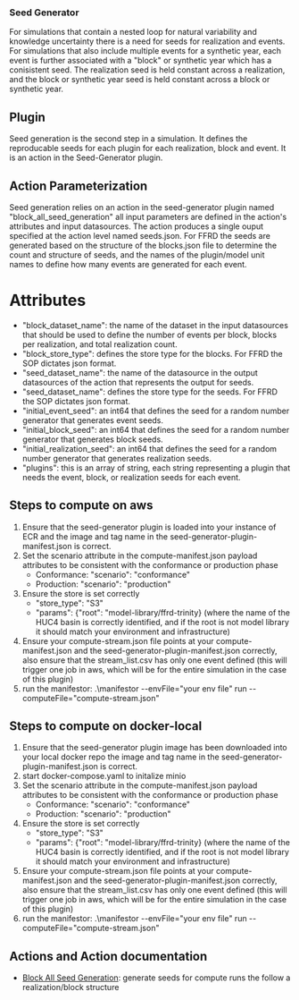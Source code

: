 ### Seed Generator

For simulations that contain a nested loop for natural variability and knowledge uncertainty there is a need for seeds for realization and events. For simulations that also include multiple events for a synthetic year, each event is further associated with a "block" or synthetic year which has a conisistent seed. The realization seed is held constant across a realization, and the block or synthetic year seed is held constant across a block or synthetic year.

## Plugin
Seed generation is the second step in a simulation. It defines the reproducable seeds for each plugin for each realization, block and event. It is an action in the Seed-Generator plugin.

## Action Parameterization
Seed generation relies on an action in the seed-generator plugin named "block_all_seed_generation" all input parameters are defined in the action's attributes and input datasources. The action produces a single ouput specified at the action level named seeds.json. For FFRD the seeds are generated based on the structure of the blocks.json file to determine the count and structure of seeds, and the names of the plugin/model unit names to define how many events are generated for each event.
# Attributes
 - "block_dataset_name": the name of the dataset in the input datasources that should be used to define the number of events per block, blocks per realization, and total realization count.
 - "block_store_type": defines the store type for the blocks. For FFRD the SOP dictates json format.
 - "seed_dataset_name": the name of the datasource in the output datasources of the action that represents the output for seeds.
 - "seed_dataset_name": defines the store type for the seeds. For FFRD the SOP dictates json format.
 - "initial_event_seed": an int64 that defines the seed for a random number generator that generates event seeds.
 - "initial_block_seed": an int64 that defines the seed for a random number generator that generates block seeds.
 - "initial_realization_seed": an int64 that defines the seed for a random number generator that generates realization seeds.
 - "plugins": this is an array of string, each string representing a plugin that needs the event, block, or realization seeds for each event.

 ## Steps to compute on aws
 1. Ensure that the seed-generator plugin is loaded into your instance of ECR and the image and tag name in the seed-generator-plugin-manifest.json is correct.
 2. Set the scenario attribute in the compute-manifest.json payload attributes to be consistent with the conformance or production phase
    - Conformance: "scenario": "conformance"
    - Production: "scenario": "production"
 3. Ensure the store is set correctly
    - "store_type": "S3"
    - "params": {"root": "model-library/ffrd-trinity} (where the name of the HUC4 basin is correctly identified, and if the root is not model library it should match your environment and infrastructure)
 4. Ensure your compute-stream.json file points at your compute-manifest.json and the seed-generator-plugin-manifest.json correctly, also ensure that the stream_list.csv has only one event defined (this will trigger one job in aws, which will be for the entire simulation in the case of this plugin)
 5. run the manifestor: .\manifestor --envFile="your env file" run --computeFile="compute-stream.json"

  ## Steps to compute on docker-local
 1. Ensure that the seed-generator plugin image has been downloaded into your local docker repo the image and tag name in the seed-generator-plugin-manifest.json is correct.
 2. start docker-compose.yaml to initalize minio
 3. Set the scenario attribute in the compute-manifest.json payload attributes to be consistent with the conformance or production phase
    - Conformance: "scenario": "conformance"
    - Production: "scenario": "production"
 4. Ensure the store is set correctly
    - "store_type": "S3"
    - "params": {"root": "model-library/ffrd-trinity} (where the name of the HUC4 basin is correctly identified, and if the root is not model library it should match your environment and infrastructure)
 5. Ensure your compute-stream.json file points at your compute-manifest.json and the seed-generator-plugin-manifest.json correctly, also ensure that the stream_list.csv has only one event defined (this will trigger one job in aws, which will be for the entire simulation in the case of this plugin)
 6. run the manifestor: .\manifestor --envFile="your env file" run --computeFile="compute-stream.json"


 ## Actions and Action documentation
  - [Block All Seed Generation](./internal/actions/block-all-seed-generation-action.md): generate seeds for compute runs the follow a realization/block structure